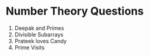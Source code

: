 # Number Theory Questions 

1. Deepak and Primes 
2. Divisible Subarrays 
3. Prateek loves Candy 
4. Prime Visits